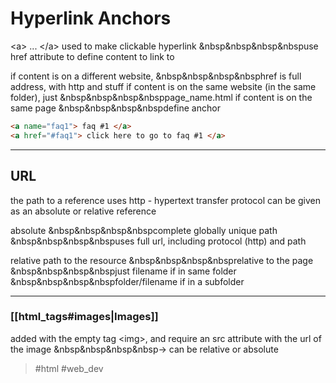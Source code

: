 # Hyperlink Anchors
\<a\> ... \</a\> 
used to make clickable hyperlink 
&nbsp&nbsp&nbsp&nbspuse href attribute to define content to link to

if content is on a different website, 
&nbsp&nbsp&nbsp&nbsphref is full address, with http and stuff 
if content is on the same website (in the same folder), just 
&nbsp&nbsp&nbsp&nbsppage_name.html 
if content is on the same page 
&nbsp&nbsp&nbsp&nbspdefine anchor 
```html
<a name="faq1"> faq #1 </a> 
<a href="#faq1"> click here to go to faq #1 </a>
```
---
## URL

the path to a reference uses http - hypertext transfer protocol can be given as an absolute or relative reference

absolute 
	&nbsp&nbsp&nbsp&nbspcomplete globally unique path 
	&nbsp&nbsp&nbsp&nbspuses full url, including protocol (http) and path

relative path to the resource 
&nbsp&nbsp&nbsp&nbsprelative to the page 
&nbsp&nbsp&nbsp&nbspjust filename if in same folder 
&nbsp&nbsp&nbsp&nbspfolder/filename if in a subfolder

---
### [[html_tags#images|Images]]

added with the empty tag \<img\>, and require an src attribute with the url of the image
&nbsp&nbsp&nbsp&nbsp→ can be relative or absolute


> #html #web_dev 
